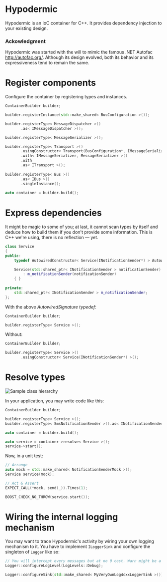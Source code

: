 Hypodermic
==========

Hypodermic is an IoC container for C++. It provides dependency injection to your existing design.


### Ackowledgment

Hypodermic was started with the will to mimic the famous .NET Autofac http://autofac.org/. Although its design evolved, both its behavior and its expressiveness tend to remain the same.

# Register components

Configure the container by registering types and instances.
```cpp
ContainerBuilder builder;

builder.registerInstance(std::make_shared< BusConfiguration >());

builder.registerType< MessageDispatcher >()
       .as< IMessageDispatcher >();

builder.registerType< MessageSerializer >();

builder.registerType< Transport >()
       .usingConstructor< Transport(BusConfiguration*, IMessageSerializer*) >()
       .with< IMessageSerializer, MessageSerializer >()
       .with
       .as< ITransport >();
       
builder.registerType< Bus >()
       .as< IBus >()
       .singleInstance();
       
auto container = builder.build();
```

# Express dependencies

It might be magic to some of you; at last, it cannot scan types by itself and deduce how to build them if you don't provide some information. This is C++ we're using, there is no reflection — yet.
```cpp
class Service
{
public:
    typedef AutowiredConstructor< Service(INotificationSender*) > AutowiredSignature;

    Service(std::shared_ptr< INotificationSender > notificationSender)
        : m_notificationSender(notificationSender)
    { }
  
private:
    std::shared_ptr< INotificationSender > m_notificationSender;
};
```
With the above _AutowiredSignature typedef_:
```cpp
ContainerBuilder builder;

builder.registerType< Service >();
```
Without:
```cpp
ContainerBuilder builder;

builder.registerType< Service >()
       .usingConstructor< Service(INotificationSender*) >();
```

# Resolve types

![Sample class hierarchy](../master/resources/home_page_simple_diagram.png?raw=true "Sample class hierarchy")

In your application, you may write code like this:
```cpp
ContainerBuilder builder;

builder.registerType< Service >();
builder.registerType< SmsNotificationSender >().as< INotificationSender >();

auto container = builder.build();

auto service = container->resolve< Service >();
service->start();
```
Now, in a unit test:
```cpp
// Arrange
auto mock = std::make_shared< NotificationSenderMock >();
Service service(mock);

// Act & Assert
EXPECT_CALL(*mock, send(_)).Times(1);

BOOST_CHECK_NO_THROW(service.start());
```

# Wiring the internal logging mechanism

You may want to trace Hypodermic's activity by wiring your own logging mechanism to it. You have to implement `ILoggerSink` and configure the singleton of `Logger` like so:
```cpp
// You will intercept every messages but at no 0 cost. Warn might be a little less aggressive.
Logger::configureLogLevel(LogLevels::Debug);

Logger::configureSink(std::make_shared< MyVeryOwnLog4cxxLoggerSink >());
```
